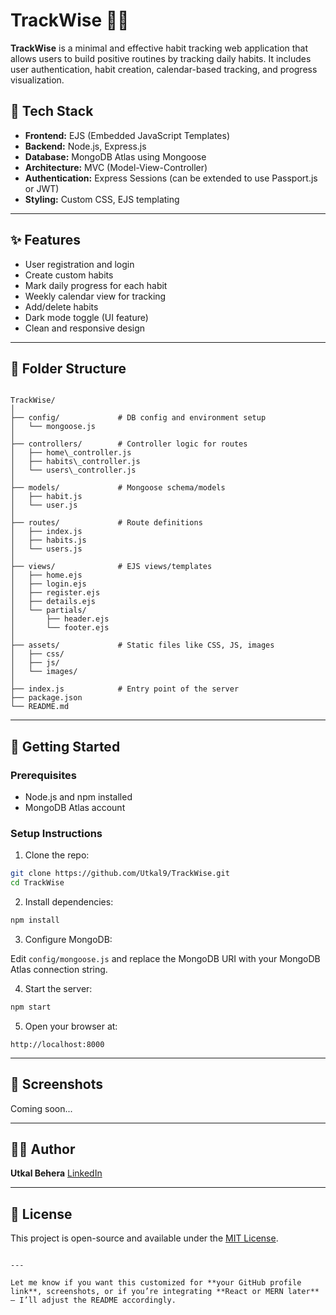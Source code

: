 # TrackWise 🧠📅

**TrackWise** is a minimal and effective habit tracking web application that allows users to build positive routines by tracking daily habits. It includes user authentication, habit creation, calendar-based tracking, and progress visualization.

## 🔧 Tech Stack

-   **Frontend:** EJS (Embedded JavaScript Templates)
-   **Backend:** Node.js, Express.js
-   **Database:** MongoDB Atlas using Mongoose
-   **Architecture:** MVC (Model-View-Controller)
-   **Authentication:** Express Sessions (can be extended to use Passport.js or JWT)
-   **Styling:** Custom CSS, EJS templating

---

## ✨ Features

-   User registration and login
-   Create custom habits
-   Mark daily progress for each habit
-   Weekly calendar view for tracking
-   Add/delete habits
-   Dark mode toggle (UI feature)
-   Clean and responsive design

---

## 📁 Folder Structure

```

TrackWise/
│
├── config/             # DB config and environment setup
│   └── mongoose.js
│
├── controllers/        # Controller logic for routes
│   ├── home\_controller.js
│   ├── habits\_controller.js
│   └── users\_controller.js
│
├── models/             # Mongoose schema/models
│   ├── habit.js
│   └── user.js
│
├── routes/             # Route definitions
│   ├── index.js
│   ├── habits.js
│   └── users.js
│
├── views/              # EJS views/templates
│   ├── home.ejs
│   ├── login.ejs
│   ├── register.ejs
│   ├── details.ejs
│   └── partials/
│       ├── header.ejs
│       └── footer.ejs
│
├── assets/             # Static files like CSS, JS, images
│   ├── css/
│   ├── js/
│   └── images/
│
├── index.js            # Entry point of the server
├── package.json
└── README.md

```

---

## 🚀 Getting Started

### Prerequisites

-   Node.js and npm installed
-   MongoDB Atlas account

### Setup Instructions

1. Clone the repo:

```bash
git clone https://github.com/Utkal9/TrackWise.git
cd TrackWise
```

2. Install dependencies:

```bash
npm install
```

3. Configure MongoDB:

Edit `config/mongoose.js` and replace the MongoDB URI with your MongoDB Atlas connection string.

4. Start the server:

```bash
npm start
```

5. Open your browser at:

```
http://localhost:8000
```

---

## 📸 Screenshots

Coming soon...

---

## 👨‍💻 Author

**Utkal Behera**
[LinkedIn](https://linkedin.com/in/your-link)

---

## 📜 License

This project is open-source and available under the [MIT License](LICENSE).

```

---

Let me know if you want this customized for **your GitHub profile link**, screenshots, or if you’re integrating **React or MERN later** — I’ll adjust the README accordingly.
```
